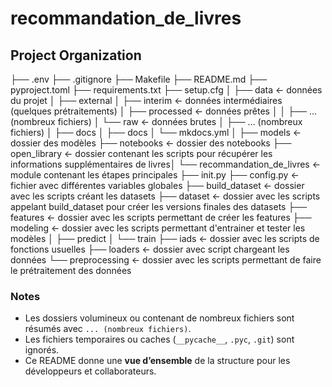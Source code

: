 # recommandation_de_livres

## Project Organization

├── .env
├── .gitignore
├── Makefile
├── README.md
├── pyproject.toml
├── requirements.txt
├── setup.cfg
│
├── data                  <- données du projet
│ ├── external
│ ├── interim             <- données intermédiaires (quelques prétraitements)
│ ├── processed           <- données prêtes 
│ │ ├── ... (nombreux fichiers)
│ └── raw                 <- données brutes
│ ├── ... (nombreux fichiers)
│
├── docs
│ ├── docs
│ └── mkdocs.yml
│
├── models                <- dossier des modèles
├── notebooks             <- dossier des notebooks
├── open_library          <- dossier contenant les scripts pour récupérer les informations supplémentaires de livres│
└── recommandation_de_livres <- module contenant les étapes principales
  ├── init.py
  ├── config.py           <- fichier avec différentes variables globales
  ├── build_dataset       <- dossier avec les scripts créant les datasets
  ├── dataset             <- dossier avec les scripts appelant build_dataset pour créer les versions finales des datasets
  ├── features            <- dossier avec les scripts permettant de créer les features
  ├── modeling            <- dossier avec les scripts permettant d'entrainer et tester les modèles
  │ ├── predict
  │ └── train
  ├── iads                <- dossier avec les scripts de fonctions usuelles
  ├── loaders             <- dossier avec script chargeant les données
  └── preprocessing       <- dossier avec les scripts permettant de faire le prétraitement des données

### Notes

- Les dossiers volumineux ou contenant de nombreux fichiers sont résumés avec `... (nombreux fichiers)`.  
- Les fichiers temporaires ou caches (`__pycache__`, `.pyc`, `.git`) sont ignorés.  
- Ce README donne une **vue d’ensemble** de la structure pour les développeurs et collaborateurs.